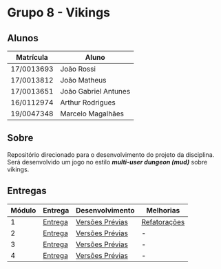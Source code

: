# Grupo 8 - Vikings

## Alunos

| Matrícula | Aluno |
| -- | -- |
| 17/0013693 | João Rossi |
| 17/0013812 | João Matheus |
| 17/0013651 | João Gabriel Antunes |
| 16/0112974 | Arthur Rodrigues |
| 19/0047348 | Marcelo Magalhães |

## Sobre

Repositório direcionado para o desenvolvimento do projeto da disciplina. Será desenvolvido um jogo no estilo ***multi-user dungeon (mud)*** sobre vikings.

## Entregas

| Módulo | Entrega | Desenvolvimento | Melhorias |
| ------ | ------- | --------------- | --------- |
| 1 | [Entrega](./mod_1/README.md) | [Versões Prévias](./mod_1/prev/README.md) | [Refatorações](./mod_1/refat/README.md) |
| 2 | [Entrega](./mod_2/README.md) | [Versões Prévias](./mod_2/prev/README.md) | - |
| 3 | [Entrega](./mod_3/README.md) | [Versões Prévias](./mod_3/prev/README.md) | - |
| 4 | [Entrega](./mod_4/README.md) | [Versões Prévias](./mod_4/prev/README.md) | - |
